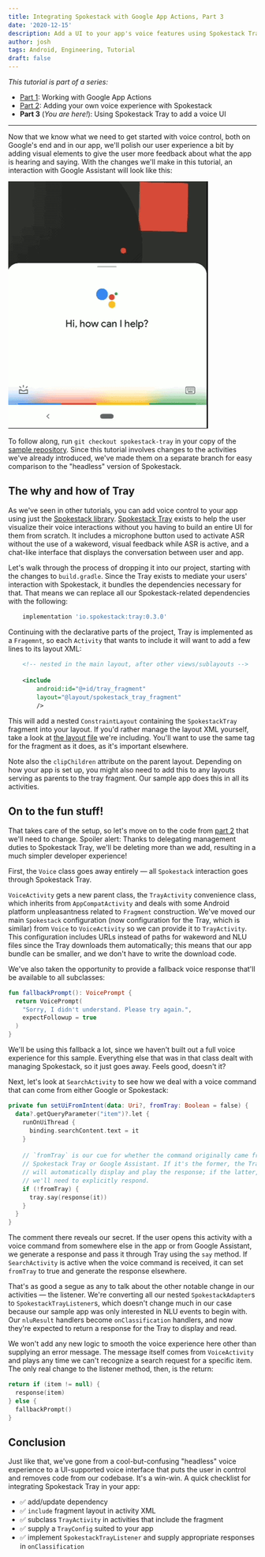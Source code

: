 ```yaml
---
title: Integrating Spokestack with Google App Actions, Part 3
date: '2020-12-15'
description: Add a UI to your app's voice features using Spokestack Tray
author: josh
tags: Android, Engineering, Tutorial
draft: false
---
```


_This tutorial is part of a series:_

- [Part 1](/blog/integrating-spokestack-google-app-actions-1): Working with Google App Actions
- [Part 2](/blog/integrating-spokestack-google-app-actions-2): Adding your own voice experience with Spokestack
- **Part 3** (_You are here!_): Using Spokestack Tray to add a voice UI

---

Now that we know what we need to get started with voice control, both on Google's end and in our app, we'll polish our user experience a bit by adding visual elements to give the user more feedback about what the app is hearing and saying. With the changes we'll make in this tutorial, an interaction with Google Assistant will look like this:

![screen capture of Google Assistant handing voice control to an app](./images/app-actions-demo.gif)

To follow along, run `git checkout spokestack-tray` in your copy of the [sample repository](https://github.com/spokestack/app-actions-example). Since this tutorial involves changes to the activities we've already introduced, we've made them on a separate branch for easy comparison to the "headless" version of Spokestack.

## The why and how of Tray

As we've seen in other tutorials, you can add voice control to your app using just the [Spokestack library](https://github.com/spokestack/spokestack-android). [Spokestack Tray](https://github.com/spokestack/spokestack-tray-android) exists to help the user visualize their voice interactions without you having to build an entire UI for them from scratch. It includes a microphone button used to activate ASR without the use of a wakeword, visual feedback while ASR is active, and a chat-like interface that displays the conversation between user and app.

Let's walk through the process of dropping it into our project, starting with the changes to `build.gradle`. Since the Tray exists to mediate your users' interaction with Spokestack, it bundles the dependencies necessary for that. That means we can replace all our Spokestack-related dependencies with the following:

```groovy
    implementation 'io.spokestack:tray:0.3.0'
```

Continuing with the declarative parts of the project, Tray is implemented as a `Fragemnt`, so each `Activity` that wants to include it will want to add a few lines to its layout XML:

```xml
    <!-- nested in the main layout, after other views/sublayouts -->

    <include
        android:id="@+id/tray_fragment"
        layout="@layout/spokestack_tray_fragment"
        />
```

This will add a nested `ConstraintLayout` containing the `SpokestackTray` fragment into your layout. If you'd rather manage the layout XML yourself, take a look at [the layout file](https://github.com/spokestack/spokestack-tray-android/blob/main/SpokestackTray/src/main/res/layout/spokestack_tray_fragment.xml) we're including. You'll want to use the same tag for the fragment as it does, as it's important elsewhere.

Note also the `clipChildren` attribute on the parent layout. Depending on how your app is set up, you might also need to add this to any layouts serving as parents to the tray fragment. Our sample app does this in all its activities.

## On to the fun stuff!

That takes care of the setup, so let's move on to the code from [part 2](/blog/integrating-spokestack-google-app-actions-2) that we'll need to change. Spoiler alert: Thanks to delegating management duties to Spokestack Tray, we'll be deleting more than we add, resulting in a much simpler developer experience!

First, the `Voice` class goes away entirely — all `Spokestack` interaction goes through Spokestack Tray.

`VoiceActivity` gets a new parent class, the `TrayActivity` convenience class, which inherits from `AppCompatActivity` and deals with some Android platform unpleasantness related to `Fragment` construction. We've moved our main `Spokestack` configuration (now configuration for the Tray, which is similar) from `Voice` to `VoiceActivity` so we can provide it to `TrayActivity`. This configuration includes URLs instead of paths for wakeword and NLU files since the Tray downloads them automatically; this means that our app bundle can be smaller, and we don't have to write the download code.

We've also taken the opportunity to provide a fallback voice response that'll be available to all subclasses:

```kotlin
fun fallbackPrompt(): VoicePrompt {
  return VoicePrompt(
    "Sorry, I didn't understand. Please try again.",
    expectFollowup = true
  )
}
```

We'll be using this fallback a lot, since we haven't built out a full voice experience for this sample. Everything else that was in that class dealt with managing Spokestack, so it just goes away. Feels good, doesn't it?

Next, let's look at `SearchActivity` to see how we deal with a voice command that can come from either Google or Spokestack:

```kotlin
private fun setUiFromIntent(data: Uri?, fromTray: Boolean = false) {
  data?.getQueryParameter("item")?.let {
    runOnUiThread {
      binding.searchContent.text = it
    }

    // `fromTray` is our cue for whether the command originally came from
    // Spokestack Tray or Google Assistant. If it's the former, the Tray
    // will automatically display and play the response; if the latter,
    // we'll need to explicitly respond.
    if (!fromTray) {
      tray.say(response(it))
    }
  }
}
```

The comment there reveals our secret. If the user opens this activity with a voice command from somewhere else in the app or from Google Assistant, we generate a response and pass it through Tray using the `say` method. If `SearchActivity` is active when the voice command is received, it can set `fromTray` to true and generate the response elsewhere.

That's as good a segue as any to talk about the other notable change in our activities — the listener. We're converting all our nested `SpokestackAdapter`s to `SpokestackTrayListener`s, which doesn't change much in our case because our sample app was only interested in NLU events to begin with. Our `nluResult` handlers become `onClassification` handlers, and now they're expected to return a response for the Tray to display and read.

We won't add any new logic to smooth the voice experience here other than supplying an error message. The message itself comes from `VoiceActivity` and plays any time we can't recognize a search request for a specific item. The only real change to the listener method, then, is the return:

```kotlin
return if (item != null) {
  response(item)
} else {
  fallbackPrompt()
}
```

## Conclusion

Just like that, we've gone from a cool-but-confusing "headless" voice experience to a UI-supported voice interface that puts the user in control and removes code from our codebase. It's a win-win. A quick checklist for integrating Spokestack Tray in your app:

- &#9989; add/update dependency
- &#9989; `include` fragment layout in activity XML
- &#9989; subclass `TrayActivity` in activities that include the fragment
- &#9989; supply a `TrayConfig` suited to your app
- &#9989; implement `SpokestackTrayListener` and supply appropriate responses in `onClassification`
